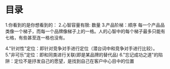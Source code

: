 # 目录
1.你看到的是你想看到的：
2.心智容量有限: 数量
3.产品阶梯：顺序
  每一个产品品类像一个梯子，而每一个品牌像梯子上的一格。人的心智中的每个梯子最多只能有七格，有些甚至连一格也没有。

4."针对性"定位：即针对竞争对手进行定位（潜台词中和竞争对手进行比较）。
5."非可乐"定位：即和同类进行关联(即是某品牌的替代品)
6."忘记成功之道"的陷阱：定位不是抒发自己的愿望，是找到自己在客户中心目中的位置